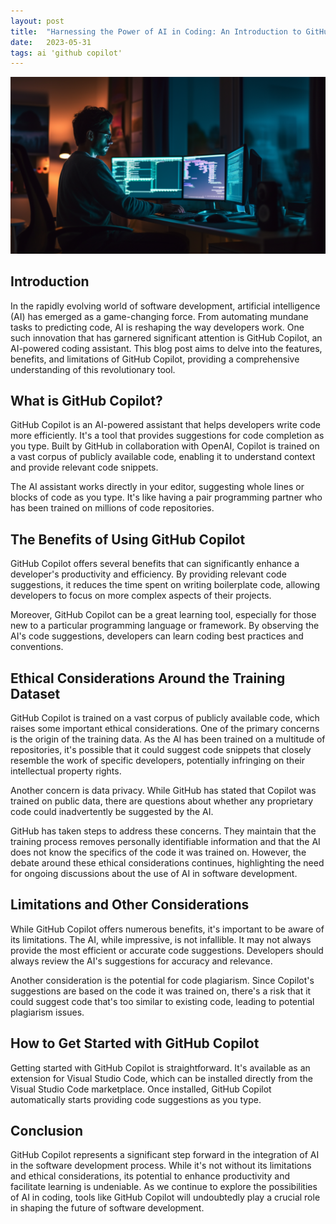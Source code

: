 ```yaml
---
layout: post
title:  "Harnessing the Power of AI in Coding: An Introduction to GitHub Copilot"
date:   2023-05-31
tags: ai 'github copilot'
---
```


![An developer working late at night](/assets/copilot.png)

## Introduction

In the rapidly evolving world of software development, artificial intelligence (AI) has emerged as a game-changing force. From automating mundane tasks to predicting code, AI is reshaping the way developers work. One such innovation that has garnered significant attention is GitHub Copilot, an AI-powered coding assistant. This blog post aims to delve into the features, benefits, and limitations of GitHub Copilot, providing a comprehensive understanding of this revolutionary tool.

## What is GitHub Copilot?

GitHub Copilot is an AI-powered assistant that helps developers write code more efficiently. It's a tool that provides suggestions for code completion as you type. Built by GitHub in collaboration with OpenAI, Copilot is trained on a vast corpus of publicly available code, enabling it to understand context and provide relevant code snippets.

The AI assistant works directly in your editor, suggesting whole lines or blocks of code as you type. It's like having a pair programming partner who has been trained on millions of code repositories.

## The Benefits of Using GitHub Copilot

GitHub Copilot offers several benefits that can significantly enhance a developer's productivity and efficiency. By providing relevant code suggestions, it reduces the time spent on writing boilerplate code, allowing developers to focus on more complex aspects of their projects.

Moreover, GitHub Copilot can be a great learning tool, especially for those new to a particular programming language or framework. By observing the AI's code suggestions, developers can learn coding best practices and conventions.

## Ethical Considerations Around the Training Dataset

GitHub Copilot is trained on a vast corpus of publicly available code, which raises some important ethical considerations. One of the primary concerns is the origin of the training data. As the AI has been trained on a multitude of repositories, it's possible that it could suggest code snippets that closely resemble the work of specific developers, potentially infringing on their intellectual property rights.

Another concern is data privacy. While GitHub has stated that Copilot was trained on public data, there are questions about whether any proprietary code could inadvertently be suggested by the AI.

GitHub has taken steps to address these concerns. They maintain that the training process removes personally identifiable information and that the AI does not know the specifics of the code it was trained on. However, the debate around these ethical considerations continues, highlighting the need for ongoing discussions about the use of AI in software development.

## Limitations and Other Considerations

While GitHub Copilot offers numerous benefits, it's important to be aware of its limitations. The AI, while impressive, is not infallible. It may not always provide the most efficient or accurate code suggestions. Developers should always review the AI's suggestions for accuracy and relevance.

Another consideration is the potential for code plagiarism. Since Copilot's suggestions are based on the code it was trained on, there's a risk that it could suggest code that's too similar to existing code, leading to potential plagiarism issues.

## How to Get Started with GitHub Copilot

Getting started with GitHub Copilot is straightforward. It's available as an extension for Visual Studio Code, which can be installed directly from the Visual Studio Code marketplace. Once installed, GitHub Copilot automatically starts providing code suggestions as you type.

## Conclusion

GitHub Copilot represents a significant step forward in the integration of AI in the software development process. While it's not without its limitations and ethical considerations, its potential to enhance productivity and facilitate learning is undeniable. As we continue to explore the possibilities of AI in coding, tools like GitHub Copilot will undoubtedly play a crucial role in shaping the future of software development.
